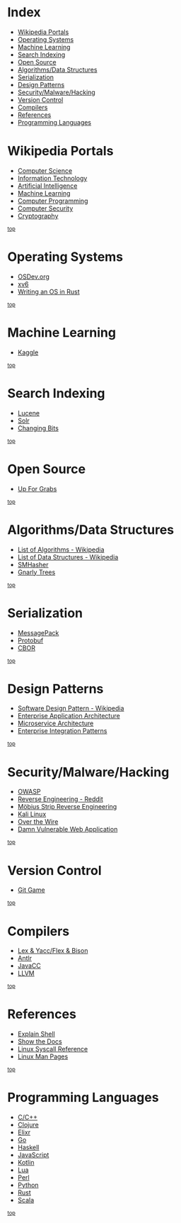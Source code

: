 # Index
* [Wikipedia Portals](#wikipedia-portals)
* [Operating Systems](#operating-systems)
* [Machine Learning](#machine-learning)
* [Search Indexing](#search-indexing)
* [Open Source](#open-source)
* [Algorithms/Data Structures](#algorithmsdata-structures)
* [Serialization](#serialization)
* [Design Patterns](#design-patterns)
* [Security/Malware/Hacking](#securitymalwarehacking)
* [Version Control](#version-control)
* [Compilers](#compilers)
* [References](#references)
* [Programming Languages](#programming-languages)

# Wikipedia Portals
* [Computer Science](https://en.wikipedia.org/wiki/Portal:Computer_science)
* [Information Technology](https://en.wikipedia.org/wiki/Portal:Information_technology)
* [Artificial Intelligence](https://en.wikipedia.org/wiki/Portal:Artificial_intelligence)
* [Machine Learning](https://en.wikipedia.org/wiki/Portal:Machine_learning)
* [Computer Programming](https://en.wikipedia.org/wiki/Portal:Computer_programming)
* [Computer Security](https://en.wikipedia.org/wiki/Portal:Computer_security)
* [Cryptography](https://en.wikipedia.org/wiki/Portal:Cryptography)

<sup>[top](#index)</sup>

# Operating Systems
* [OSDev.org](http://wiki.osdev.org/Expanded_Main_Page)
* [xv6](https://pdos.csail.mit.edu/6.828/2017/xv6.html)
* [Writing an OS in Rust](https://os.phil-opp.com/)

<sup>[top](#index)</sup>

# Machine Learning
* [Kaggle](https://www.kaggle.com/)

<sup>[top](#index)</sup>

# Search Indexing
* [Lucene](https://lucene.apache.org/)
* [Solr](http://lucene.apache.org/solr/)
* [Changing Bits](http://blog.mikemccandless.com/)

<sup>[top](#index)</sup>

# Open Source
* [Up For Grabs](http://up-for-grabs.net/)

<sup>[top](#index)</sup>

# Algorithms/Data Structures
* [List of Algorithms - Wikipedia](https://en.wikipedia.org/wiki/List_of_algorithms)
* [List of Data Structures - Wikipedia](https://en.wikipedia.org/wiki/List_of_data_structures)
* [SMHasher](https://github.com/aappleby/smhasher)
* [Gnarly Trees](https://people.ksp.sk/~kuko/gnarley-trees/)

<sup>[top](#index)</sup>

# Serialization
* [MessagePack](http://msgpack.org/index.html)
* [Protobuf](https://developers.google.com/protocol-buffers/)
* [CBOR](http://cbor.io/)

<sup>[top](#index)</sup>

# Design Patterns
* [Software Design Pattern - Wikipedia](https://en.wikipedia.org/wiki/Software_design_pattern)
* [Enterprise Application Architecture](https://martinfowler.com/eaaCatalog/)
* [Microservice Architecture](http://microservices.io/)
* [Enterprise Integration Patterns](http://www.enterpriseintegrationpatterns.com/)

<sup>[top](#index)</sup>

# Security/Malware/Hacking
* [OWASP](https://www.owasp.org/)
* [Reverse Engineering - Reddit](https://www.reddit.com/r/ReverseEngineering/comments/hg0fx/a_modest_proposal_absolutely_no_babies_involved/)
* [Möbius Strip Reverse Engineering](http://www.msreverseengineering.com/program-analysis-reading-list/)
* [Kali Linux](https://www.kali.org/)
* [Over the Wire](http://overthewire.org)
* [Damn Vulnerable  Web Application](http://www.dvwa.co.uk/)

<sup>[top](#index)</sup>

# Version Control
* [Git Game](https://www.git-game.com/)

<sup>[top](#index)</sup>

# Compilers
* [Lex & Yacc/Flex & Bison](http://dinosaur.compilertools.net/)
* [Antlr](http://www.antlr.org/)
* [JavaCC](https://javacc.org/)
* [LLVM](https://llvm.org/)

<sup>[top](#index)</sup>

# References
* [Explain Shell](https://explainshell.com/)
* [Show the Docs](http://showthedocs.com/)
* [Linux Syscall Reference](http://syscalls.kernelgrok.com/)
* [Linux Man Pages](https://linux.die.net/man/)

<sup>[top](#index)</sup>

# Programming Languages
* [C/C++](http://www.cplusplus.com/)
* [Clojure](https://clojure.org/)
* [Elixr](https://elixir-lang.org/)
* [Go](https://golang.org/)
* [Haskell](https://www.haskell.org/)
* [JavaScript](https://developer.mozilla.org/en-US/docs/Web/JavaScript)
* [Kotlin](https://kotlinlang.org/)
* [Lua](https://www.lua.org/)
* [Perl](https://www.perl.org/)
* [Python](https://www.python.org/)
* [Rust](https://www.rust-lang.org/)
* [Scala](https://www.scala-lang.org/)

<sup>[top](#index)</sup>
